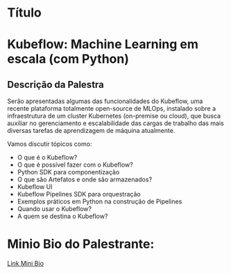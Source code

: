 # Título
# Kubeflow: Machine Learning em escala (com Python)

## Descrição da Palestra
Serão apresentadas algumas das funcionalidades do Kubeflow, uma recente plataforma totalmente open-source de MLOps, instalado sobre a infraestrutura de um cluster Kubernetes (on-premise ou cloud), que busca auxiliar no gerenciamento e
escalabilidade das cargas de trabalho das mais diversas tarefas de aprendizagem de máquina atualmente.  

Vamos discutir tópicos como:
 - O que é o Kubeflow?
 - O que é possível fazer com o Kubeflow?
 - Python SDK para componentização
 - O que são Artefatos e onde são armazenados?
 - Kubeflow UI
 - Kubeflow Pipelines SDK para orquestração
 - Exemplos práticos em Python na construção de Pipelines
 - Quando usar o Kubeflow?
 - A quem se destina o Kubeflow?


# Minio Bio do Palestrante:

[Link Mini Bio](../../../speakers/Thiago_G_Goncalves.md)


 
